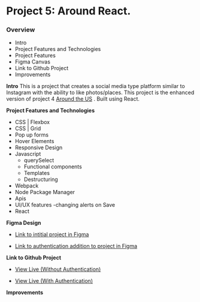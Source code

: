 # Project 5: Around React.

### Overview

- Intro
- Project Features and Technologies
- Project Features
- Figma Canvas
- Link to Github Project
- Improvements

**Intro**
This is a project that creates a social media type platform similar to Instagram with the ability to like photos/places. This project is the enhanced version of project 4 [Around the US](https://github.com/Kerwindows/web_project_4) . Built using React.

**Project Features and Technologies**

- CSS | Flexbox
- CSS | Grid
- Pop up forms
- Hover Elements
- Responsive Design
- Javascript
  - querySelect
  - Functional components
  - Templates
  - Destructuring
- Webpack
- Node Package Manager
- Apis
- UI/UX features
  -changing alerts on Save
- React

**Figma Design**

- [Link to intitial project in Figma](https://www.figma.com/file/SurN1jaeEQIhuZEDMhmWWf/Sprint-4-Around-The-U.S.-desktop-mobile?node-id=0%3A1)

- [Link to authentication addition to project in Figma](https://www.figma.com/file/yXGGl4EnWYEPzGJU2dSJ1L/Sprint-14%3A-Registration-and-Authorization?node-id=0%3A1&t=qMSQFhkU6Jr0OhMv-0)

**Link to Github Project**

- [View Live (Without Authentication)](https://kerwindows.github.io/around-react/)

- [View Live (With Authentication)](https://kerwindows.github.io/se_project_react/)

**Improvements**
